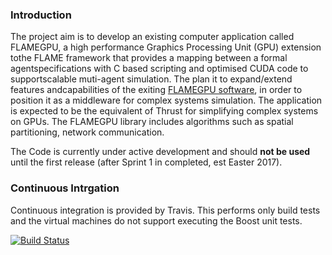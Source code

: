 ### Introduction

The project aim is to develop an existing computer application called FLAMEGPU, a high performance Graphics Processing Unit (GPU) extension tothe FLAME framework that provides a mapping between a formal agentspecifications with C based scripting and optimised CUDA code to supportscalable muti-agent simulation.  The plan it to expand/extend features andcapabilities of the exiting <a href="https://github.com/FLAMEGPU/FLAMEGPU">FLAMEGPU software</a>, in order to position it as a middleware for complex systems simulation. The application is expected to be the equivalent of Thrust for simplifying complex systems on GPUs.  The FLAMEGPU library includes  algorithms such as spatial partitioning, network communication.  

The Code is currently under active development and should **not be used** until the first release (after Sprint 1 in completed, est Easter 2017).

### Continuous Intrgation

Continuous integration is provided by Travis. This performs only build tests and the virtual machines do not support executing the Boost unit tests.

[![Build Status](https://travis-ci.org/FLAMEGPU/FLAMEGPU2_dev.svg?branch=feature%2Fcontinuous-integration)](https://travis-ci.org/FLAMEGPU/FLAMEGPU2_dev)
